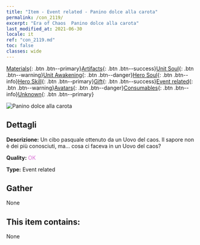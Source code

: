 ```yaml
---
title: "Item - Event related - Panino dolce alla carota"
permalink: /con_2119/
excerpt: "Era of Chaos  Panino dolce alla carota"
last_modified_at: 2021-06-30
locale: it
ref: "con_2119.md"
toc: false
classes: wide
---
```

 [Materials](/ItemsIT/){: .btn .btn--primary}[Artifacts](/ItemsIT/Artifacts/){: .btn .btn--success}[Unit Soul](/ItemsIT/UnitSoul/){: .btn .btn--warning}[Unit Awakening](/ItemsIT/UnitAwakening/){: .btn .btn--danger}[Hero Soul](/ItemsIT/HeroSoul/){: .btn .btn--info}[Hero Skill](/ItemsIT/HeroSkill/){: .btn .btn--primary}[Gift](/ItemsIT/Gift/){: .btn .btn--success}[Event related](/ItemsIT/Events/){: .btn .btn--warning}[Avatars](/ItemsIT/Avatars/){: .btn .btn--danger}[Consumables](/ItemsIT/Consumables/){: .btn .btn--info}[Unknown](/ItemsIT/Unknown/){: .btn .btn--primary}

 ![Panino dolce alla carota](/images/t/i_690020.png)

## Dettagli
 **Descrizione:** Un cibo pasquale ottenuto da un Uovo del caos. Il sapore non è dei più conosciuti, ma... cosa ci faceva in un Uovo del caos?

 **Quality:** <span style="color: #DA70D6">OK</span>

 **Type:** Event related

## Gather

  None

## This item contains:

  None

